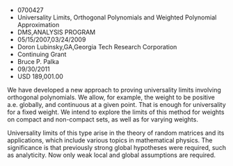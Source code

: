 
* 0700427
* Universality Limits, Orthogonal Polynomials and Weighted Polynomial Approximation
* DMS,ANALYSIS PROGRAM
* 05/15/2007,03/24/2009
* Doron Lubinsky,GA,Georgia Tech Research Corporation
* Continuing Grant
* Bruce P. Palka
* 09/30/2011
* USD 189,001.00

We have developed a new approach to proving universality limits involving
orthogonal polynomials. We allow, for example, the weight to be positive a.e.
globally, and continuous at a given point. That is enough for universality for a
fixed weight. We intend to explore the limits of this method for weights on
compact and non-compact sets, as well as for varying weights.

Universality limits of this type arise in the theory of random matrices and its
applications, which include various topics in mathematical physics. The
significance is that previously strong global hypotheses were required, such as
analyticity. Now only weak local and global assumptions are required.

